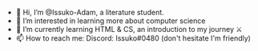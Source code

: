 - 👋 Hi, I’m @Issuko-Adam, a literature student. 
- 👀 I’m interested in learning more about computer science  
- 🌱 I’m currently learning HTML & CS, an introduction to my journey ⚔️
- 📫 How to reach me: Discord: Issuko#0480 (don't hesitate I'm friendly)

<!---
Issuko-Adam/Issuko-Adam is a ✨ special ✨ repository because its `README.md` (this file) appears on your GitHub profile.
You can click the Preview link to take a look at your changes.
--->
